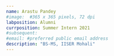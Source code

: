 ```yaml
---
name: Arastu Pandey
#image:  #365 x 365 pixels, 72 dpi
labposition: Alumni 
currposition: Summer Intern 2021
#subsequent: 
#email: #preferred public email address
description: "BS-MS, IISER Mohali"
---
```


